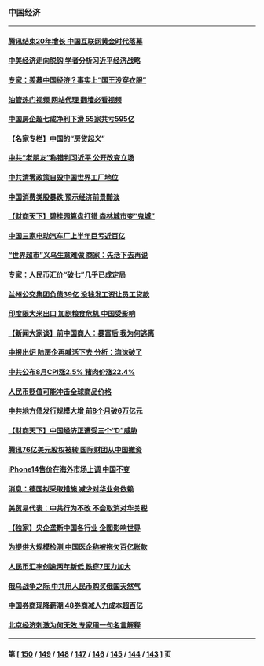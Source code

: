 ### 中国经济
---
#### [腾讯结束20年增长 中国互联网黄金时代落幕](../../pages/ncid283/n13822061.md?09111245) 
#### [中美经济走向脱钩 学者分析习近平经济战略](../../pages/ncid283/n13821985.md?09111245) 
#### [专家：羡慕中国经济？事实上“国王没穿衣服”](../../pages/ncid283/n13821927.md?09111245) 
#### [油管热门视频 网站代理 翻墙必看视频](http://209.222.30.114:81/youtube.html?09111245)
#### [中国房企超七成净利下滑 55家共亏595亿](../../pages/ncid283/n13821964.md?09111245) 
#### [【名家专栏】中国的“房贷起义”](../../pages/ncid283/n13821748.md?09111245) 
#### [中共“老朋友”称错判习近平 公开改变立场](../../pages/ncid283/n13821789.md?09111245) 
#### [中共清零政策自毁中国世界工厂地位](../../pages/ncid283/n13821524.md?09111245) 
#### [中国消费类股暴跌 预示经济前景黯淡](../../pages/ncid283/n13821437.md?09111245) 
#### [【财商天下】碧桂园算盘打错 森林城市变“鬼城”](../../pages/ncid283/n13821088.md?09111245) 
#### [中国三家电动汽车厂上半年巨亏近百亿](../../pages/ncid283/n13821243.md?09111245) 
#### [“世界超市”义乌生意难做 商家：先活下去再说](../../pages/ncid283/n13821196.md?09111245) 
#### [专家：人民币汇价“破七”几乎已成定局](../../pages/ncid283/n13821198.md?09111245) 
#### [兰州公交集团负债39亿 没钱发工资让员工贷款](../../pages/ncid283/n13821186.md?09111245) 
#### [印度限大米出口 加剧粮食危机 中国受影响](../../pages/ncid283/n13821107.md?09111245) 
#### [【新闻大家谈】前中国商人：暴富后 我为何逃离](../../pages/ncid283/n13820946.md?09111245) 
#### [中报出炉 陆房企再喊活下去 分析：泡沫破了](../../pages/ncid283/n13820895.md?09111245) 
#### [中共公布8月CPI涨2.5% 猪肉价涨22.4%](../../pages/ncid283/n13820659.md?09111245) 
#### [人民币贬值可能冲击全球商品价格](../../pages/ncid283/n13820656.md?09111245) 
#### [中共地方债发行规模大增 前8个月破6万亿元](../../pages/ncid283/n13820660.md?09111245) 
#### [【财商天下】中国经济正遭受三个“D”威胁](../../pages/ncid283/n13820299.md?09111245) 
#### [腾讯76亿美元股权被转 国际财团从中国撤资](../../pages/ncid283/n13820286.md?09111245) 
#### [iPhone14售价在海外市场上调 中国不变](../../pages/ncid283/n13820296.md?09111245) 
#### [消息：德国拟采取措施 减少对华业务依赖](../../pages/ncid283/n13820258.md?09111245) 
#### [美贸易代表：中共行为不改 不会取消对华关税](../../pages/ncid283/n13820256.md?09111245) 
#### [【独家】央企垄断中国各行业 企图影响世界](../../pages/ncid283/n13819883.md?09111245) 
#### [为提供大规模检测 中国医企称被拖欠百亿账款](../../pages/ncid283/n13819894.md?09111245) 
#### [人民币汇率创逾两年新低 跌穿7压力加大](../../pages/ncid283/n13819848.md?09111245) 
#### [俄乌战争之际 中共用人民币购买俄国天然气](../../pages/ncid283/n13819600.md?09111245) 
#### [中国券商现降薪潮 48券商减人力成本超百亿](../../pages/ncid283/n13819571.md?09111245) 
#### [北京经济刺激为何无效 专家用一句名言解释](../../pages/ncid283/n13819505.md?09111245) 

---
#### 第 [ [150](./150.md?09111245) / [149](./149.md?09111245) / [148](./148.md?09111245) / [147](./147.md?09111245) / [146](./146.md?09111245) / [145](./145.md?09111245) / [144](./144.md?09111245) / [143](./143.md?09111245) ] 页
